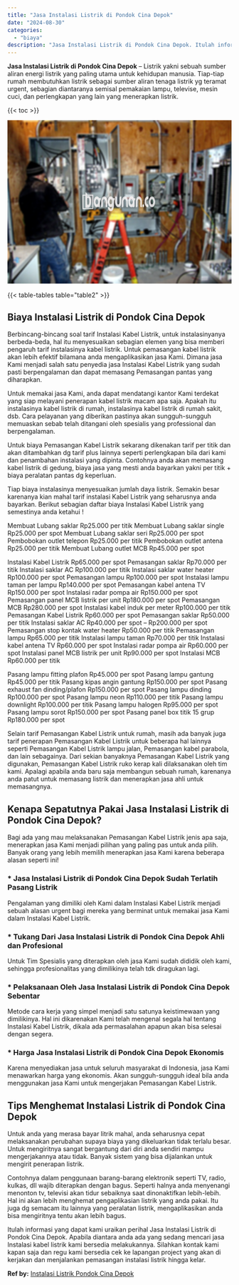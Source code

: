 ```yaml
---
title: "Jasa Instalasi Listrik di Pondok Cina Depok"
date: "2024-08-30"
categories: 
  - "biaya"
description: "Jasa Instalasi Listrik di Pondok Cina Depok. Itulah informasi yang dapat kami uraikan perihal Jasa Instalasi Listrik di Pondok Cina Depok. Apabila diantara a..."
---
```


**Jasa Instalasi Listrik di Pondok Cina Depok** – Listrik yakni sebuah sumber aliran energi listrik yang paling utama untuk kehidupan manusia. Tiap-tiap rumah membutuhkan listrik sebagai sumber aliran tenaga listrik yg teramat urgent, sebagian diantaranya semisal pemakaian lampu, televise, mesin cuci, dan perlengkapan yang lain yang menerapkan listrik.

{{< toc >}}

![Jasa Instalasi Listrik di Pondok Cina Depok](/images/instalasi-listrik-murah04.png)

{{< table-tables table="table2" >}}

## Biaya Instalasi Listrik di Pondok Cina Depok

Berbincang-bincang soal tarif Instalasi Kabel Listrik, untuk instalasinyanya berbeda-beda, hal itu menyesuaikan sebagian elemen yang bisa memberi pengaruh tarif instalasinya kabel listrik. Untuk pemasangan kabel listrik akan lebih efektif bilamana anda mengaplikasikan jasa Kami. Dimana jasa Kami menjadi salah satu penyedia jasa Instalasi Kabel Listrik yang sudah pasti berpengalaman dan dapat memasang Pemasangan pantas yang diharapkan.

Untuk memakai jasa Kami, anda dapat mendatangi kantor Kami terdekat yang siap melayani penerapan kabel listrik macam apa saja. Apakah itu instalasinya kabel listrik di rumah, instalasinya kabel listrik di rumah sakit, dsb. Cara pelayanan yang diberikan pastinya akan sungguh-sungguh memuaskan sebab telah ditangani oleh spesialis yang professional dan berpengalaman.

Untuk biaya Pemasangan Kabel Listrik sekarang dikenakan tarif per titik dan akan ditambahkan dg tarif plus lainnya seperti perlengkapan bila dari kami dan penambahan instalasi yang dipinta. Contohnya anda akan memasang kabel listrik di gedung, biaya jasa yang mesti anda bayarkan yakni per titik + biaya peralatan pantas dg keperluan.

Tiap biaya instalasinya menyesuaikan jumlah daya listrik. Semakin besar karenanya kian mahal tarif instalasi Kabel Listrik yang seharusnya anda bayarkan. Berikut sebagian daftar biaya Instalasi Kabel Listrik yang semestinya anda ketahui !

Membuat Lubang saklar Rp25.000 per titik Membuat Lubang saklar single Rp25.000 per spot Membuat Lubang saklar seri Rp25.000 per spot Pembobokan outlet telepon Rp25.000 per titik Pembobokan outlet antena Rp25.000 per titik Membuat Lubang outlet MCB Rp45.000 per spot

Instalasi Kabel Listrik Rp65.000 per spot Pemasangan saklar Rp70.000 per titik Instalasi saklar AC Rp100.000 per titik Instalasi saklar water heater Rp100.000 per spot Pemasangan lampu Rp100.000 per spot Instalasi lampu taman per lampu Rp140.000 per spot Pemasangan kabel antena TV Rp150.000 per spot Instalasi radar pompa air Rp150.000 per spot Pemasangan panel MCB listrik per unit Rp180.000 per spot Pemasangan MCB Rp280.000 per spot Instalasi kabel induk per meter Rp100.000 per titik Pemasangan Kabel Listrik Rp60.000 per spot Pemasangan saklar Rp50.000 per titik Instalasi saklar AC Rp40.000 per spot – Rp200.000 per spot Pemasangan stop kontak water heater Rp50.000 per titik Pemasangan lampu Rp65.000 per titik Instalasi lampu taman Rp70.000 per titik Instalasi kabel antena TV Rp60.000 per spot Instalasi radar pompa air Rp60.000 per spot Instalasi panel MCB listrik per unit Rp90.000 per spot Instalasi MCB Rp60.000 per titik

Pasang lampu fitting plafon Rp45.000 per spot Pasang lampu gantung Rp45.000 per titik Pasang kipas angin gantung Rp150.000 per spot Pasang exhaust fan dinding/plafon Rp150.000 per spot Pasang lampu dinding Rp100.000 per spot Pasang lampu neon Rp110.000 per titik Pasang lampu downlight Rp100.000 per titik Pasang lampu halogen Rp95.000 per spot Pasang lampu sorot Rp150.000 per spot Pasang panel box titik 15 grup Rp180.000 per spot

Selain tarif Pemasangan Kabel Listrik untuk rumah, masih ada banyak juga tarif penerapan Pemasangan Kabel Listrik untuk beberapa hal lainnya seperti Pemasangan Kabel Listrik lampu jalan, Pemasangan kabel parabola, dan lain sebagainya. Dari sekian banyaknya Pemasangan Kabel Listrik yang digunakan, Pemasangan Kabel Listrik ruko kerap kali dilaksanakan oleh tim kami. Apalagi apabila anda baru saja membangun sebuah rumah, karenanya anda patut untuk memasang listrik dan menerapkan jasa ahli untuk memasangnya.

## Kenapa Sepatutnya Pakai Jasa Instalasi Listrik di Pondok Cina Depok?

Bagi ada yang mau melaksanakan Pemasangan Kabel Listrik jenis apa saja, menerapkan jasa Kami menjadi pilihan yang paling pas untuk anda pilih. Banyak orang yang lebih memilih menerapkan jasa Kami karena beberapa alasan seperti ini!

### \* Jasa Instalasi Listrik di Pondok Cina Depok Sudah Terlatih Pasang Listrik

Pengalaman yang dimiliki oleh Kami dalam Instalasi Kabel Listrik menjadi sebuah alasan urgent bagi mereka yang berminat untuk memakai jasa Kami dalam Instalasi Kabel Listrik.

### \* Tukang Dari Jasa Instalasi Listrik di Pondok Cina Depok Ahli dan Profesional

Untuk Tim Spesialis yang diterapkan oleh jasa Kami sudah dididik oleh kami, sehingga profesionalitas yang dimilikinya telah tdk diragukan lagi.

### \* Pelaksanaan Oleh Jasa Instalasi Listrik di Pondok Cina Depok Sebentar

Metode cara kerja yang simpel menjadi satu satunya keistimewaan yang dimilikinya. Hal ini dikarenakan Kami telah mengenal segala hal tentang Instalasi Kabel Listrik, dikala ada permasalahan apapun akan bisa selesai dengan segera.

### \* Harga Jasa Instalasi Listrik di Pondok Cina Depok Ekonomis

Karena menyediakan jasa untuk seluruh masyarakat di Indonesia, jasa Kami menawarkan harga yang ekonomis. Akan sungguh-sungguh ideal bila anda menggunakan jasa Kami untuk mengerjakan Pemasangan Kabel Listrik.

## Tips Menghemat Instalasi Listrik di Pondok Cina Depok


Untuk anda yang merasa bayar litrik mahal, anda seharusnya cepat melaksanakan perubahan supaya biaya yang dikeluarkan tidak terlalu besar. Untuk mengiritnya sangat bergantung dari diri anda sendiri mampu mengerjakannya atau tidak. Banyak sistem yang bisa dijalankan untuk mengirit penerapan listrik.

Contohnya dalam penggunaan barang-barang elektronik seperti TV, radio, kulkas, dll wajib diterapkan dengan bagus. Seperti halnya anda menyenangi menonton tv, televisi akan tidur sebaiknya saat dinonaktifkan lebih-lebih. Hal ini akan lebih menghemat pengaplikasian listrik yang anda pakai. Itu juga dg semacam itu lainnya yang peralatan listrik, mengaplikasikan anda bisa mengiritnya tentu akan lebih bagus.

Itulah informasi yang dapat kami uraikan perihal Jasa Instalasi Listrik di Pondok Cina Depok. Apabila diantara anda ada yang sedang mencari jasa Instalasi kabel listrik kami bersedia melakukannya. Silahkan kontak kami kapan saja dan regu kami bersedia cek ke lapangan project yang akan di kerjakan dan menjalankan pemasangan instalasi listrik hingga kelar.

**Ref by:** [Instalasi Listrik Pondok Cina Depok](https://id.wikipedia.org/wiki/Instalasi)
